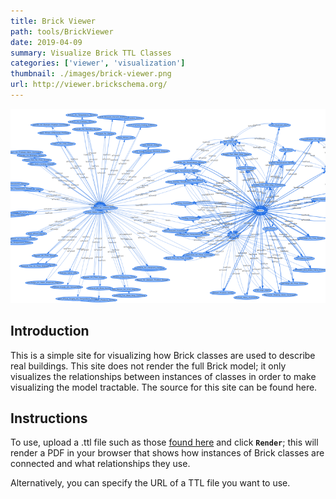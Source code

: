 ```yaml
---
title: Brick Viewer
path: tools/BrickViewer
date: 2019-04-09
summary: Visualize Brick TTL Classes
categories: ['viewer', 'visualization']
thumbnail: ./images/brick-viewer.png
url: http://viewer.brickschema.org/
---
```


![background](./images/brick-viewer-sc.png)

## Introduction
This is a simple site for visualizing how Brick classes are used to describe real buildings. This site does not render the full Brick model; it only visualizes the relationships between instances of classes in order to make visualizing the model tractable. The source for this site can be found here.

## Instructions
To use, upload a .ttl file such as those [found here](https://github.com/BuildSysUniformMetadata/GroundTruth/tree/master/building_instances) and click **`Render`**; this will render a PDF in your browser that shows how instances of Brick classes are connected and what relationships they use.

Alternatively, you can specify the URL of a TTL file you want to use.